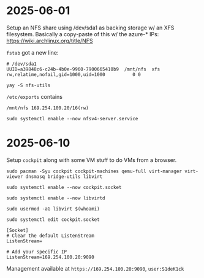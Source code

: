 
# 2025-06-01

Setup an NFS share using /dev/sda1 as backing storage w/ an XFS filesystem. Basically a copy-paste of this w/ the azure-* IPs: https://wiki.archlinux.org/title/NFS

`fstab` got a new line:

```
# /dev/sda1
UUID=a39848c6-c24b-4b0e-9960-7900665410b9  /mnt/nfs  xfs    rw,relatime,nofail,gid=1000,uid=1000          0 0
```

`yay -S nfs-utils`


`/etc/exports` contains

```
/mnt/nfs 169.254.100.20/16(rw)

```

`sudo systemctl enable --now nfsv4-server.service`


# 2025-06-10

Setup `cockpit` along with some VM stuff to do VMs from a browser.

`sudo pacman -Syu cockpit cockpit-machines qemu-full virt-manager virt-viewer dnsmasq bridge-utils libvirt`


`sudo systemctl enable --now cockpit.socket`

`sudo systemctl enable --now libvirtd`

`sudo usermod -aG libvirt $(whoami)`


`sudo systemctl edit cockpit.socket`

```
[Socket]
# Clear the default ListenStream
ListenStream=

# Add your specific IP
ListenStream=169.254.100.20:9090
```

Management available at `https://169.254.100.20:9090`, `user:S1deK1ck`





